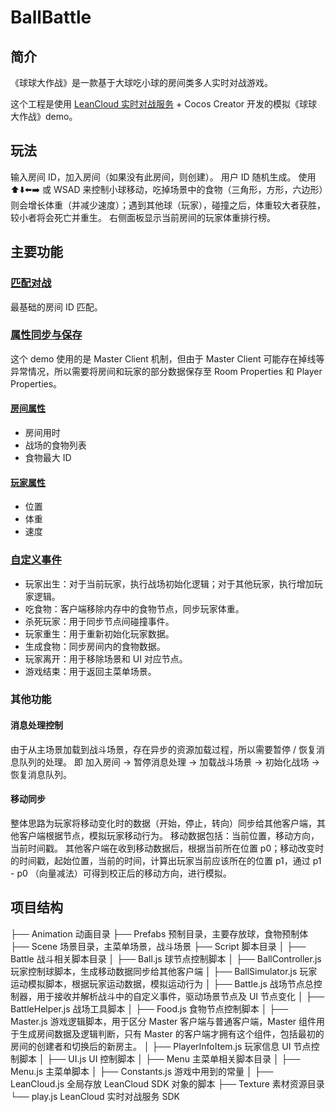 # BallBattle

## 简介

《球球大作战》是一款基于大球吃小球的房间类多人实时对战游戏。

这个工程是使用 [LeanCloud 实时对战服务](https://leancloud.cn/docs/multiplayer.html) + Cocos Creator 开发的模拟《球球大作战》demo。

## 玩法

输入房间 ID，加入房间（如果没有此房间，则创建）。
用户 ID 随机生成。
使用 ⬆️⬇️⬅️➡️ 或 WSAD 来控制小球移动，吃掉场景中的食物（三角形，方形，六边形）则会增长体重（并减少速度）；遇到其他球（玩家），碰撞之后，体重较大者获胜，较小者将会死亡并重生。
右侧面板显示当前房间的玩家体重排行榜。

## 主要功能

### [匹配对战](https://leancloud.cn/docs/multiplayer-guide-js.html#hash786861961)

最基础的房间 ID 匹配。

### [属性同步与保存](https://leancloud.cn/docs/multiplayer-guide-js.html#hash-299183039)

这个 demo 使用的是 Master Client 机制，但由于 Master Client 可能存在掉线等异常情况，所以需要将房间和玩家的部分数据保存至 Room Properties 和 Player Properties。

#### [房间属性](https://leancloud.cn/docs/multiplayer-guide-js.html#hash1532570669)

- 房间用时
- 战场的食物列表
- 食物最大 ID

#### [玩家属性](https://leancloud.cn/docs/multiplayer-guide-js.html#hash700221845)

- 位置
- 体重
- 速度

### [自定义事件](https://leancloud.cn/docs/multiplayer-guide-js.html#hash1368192228)

- 玩家出生：对于当前玩家，执行战场初始化逻辑；对于其他玩家，执行增加玩家逻辑。
- 吃食物：客户端移除内存中的食物节点，同步玩家体重。
- 杀死玩家：用于同步节点间碰撞事件。
- 玩家重生：用于重新初始化玩家数据。
- 生成食物：同步房间内的食物数据。
- 玩家离开：用于移除场景和 UI 对应节点。
- 游戏结束：用于返回主菜单场景。

### 其他功能

#### 消息处理控制

由于从主场景加载到战斗场景，存在异步的资源加载过程，所以需要暂停 / 恢复消息队列的处理。
即 加入房间 -> 暂停消息处理 -> 加载战斗场景 -> 初始化战场 -> 恢复消息队列。

#### 移动同步

整体思路为玩家将移动变化时的数据（开始，停止，转向）同步给其他客户端，其他客户端根据节点，模拟玩家移动行为。
移动数据包括：当前位置，移动方向，当前时间戳。
其他客户端在收到移动数据后，根据当前所在位置 p0；移动改变时的时间戳，起始位置，当前的时间，计算出玩家当前应该所在的位置 p1，通过 p1 - p0 （向量减法）可得到校正后的移动方向，进行模拟。

## 项目结构

├── Animation 动画目录
├── Prefabs 预制目录，主要存放球，食物预制体
├── Scene 场景目录，主菜单场景，战斗场景
├── Script 脚本目录
│ ├── Battle 战斗相关脚本目录
│ ├── Ball.js 球节点控制脚本
│ ├── BallController.js 玩家控制球脚本，生成移动数据同步给其他客户端
│ ├── BallSimulator.js 玩家运动模拟脚本，根据玩家运动数据，模拟运动行为
│ ├── Battle.js 战场节点总控制器，用于接收并解析战斗中的自定义事件，驱动场景节点及 UI 节点变化
│ ├── BattleHelper.js 战场工具脚本
│ ├── Food.js 食物节点控制脚本
│ ├── Master.js 游戏逻辑脚本，用于区分 Master 客户端与普通客户端，Master 组件用于生成房间数据及逻辑判断，只有 Master 的客户端才拥有这个组件，包括最初的房间的创建者和切换后的新房主。
│ ├── PlayerInfoItem.js 玩家信息 UI 节点控制脚本
│ ├── UI.js UI 控制脚本
│ ├── Menu 主菜单相关脚本目录
│ ├── Menu.js 主菜单脚本
│ ├── Constants.js 游戏中用到的常量
│ ├── LeanCloud.js 全局存放 LeanCloud SDK 对象的脚本
├── Texture 素材资源目录
└── play.js LeanCloud 实时对战服务 SDK
